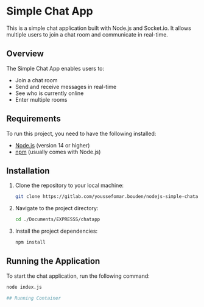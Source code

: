 # Simple Chat App

This is a simple chat application built with Node.js and Socket.io. It allows multiple users to join a chat room and communicate in real-time.

## Overview

The Simple Chat App enables users to:

- Join a chat room
- Send and receive messages in real-time
- See who is currently online
- Enter multiple rooms

## Requirements

To run this project, you need to have the following installed:

- [Node.js](https://nodejs.org/) (version 14 or higher)
- [npm](https://www.npmjs.com/) (usually comes with Node.js)

## Installation

1. Clone the repository to your local machine:

    ```bash
    git clone https://gitlab.com/youssefomar.bouden/nodejs-simple-chatapp.git
    ```

2. Navigate to the project directory:

    ```bash
    cd ./Documents/EXPRESSS/chatapp
    ```

3. Install the project dependencies:

    ```bash
    npm install
    ```
## Running the Application

To start the chat application, run the following command:

```bash
node index.js

## Running Container

